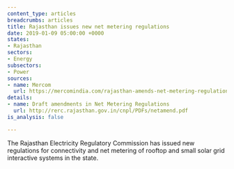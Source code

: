 ```yaml
---
content_type: articles
breadcrumbs: articles
title: Rajasthan issues new net metering regulations
date: 2019-01-09 05:00:00 +0000
states:
- Rajasthan
sectors:
- Energy
subsectors:
- Power
sources:
- name: Mercom
  url: https://mercomindia.com/rajasthan-amends-net-metering-regulation-rooftop-solar/
details:
- name: Draft amendments in Net Metering Regulations
  url: http://rerc.rajasthan.gov.in/cnpl/PDFs/netamend.pdf
is_analysis: false

---
```

The Rajasthan Electricity Regulatory Commission has issued new regulations for connectivity and net metering of rooftop and small solar grid interactive systems in the state.